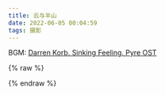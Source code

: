 ```yaml
---
title: 云与半山
date: 2022-06-05 00:04:59
tags: 摄影
---
```


BGM: [Darren Korb. Sinking Feeling. Pyre OST](https://music.163.com/song?id=529824860)

{% raw %}
<div id="player_e86be15f6bebaec2"></div>
<script type="text/javascript" src="https://player.dogecloud.com/js/loader"></script>
<script type="text/javascript">
var player = new DogePlayer({
    container: document.getElementById('player_e86be15f6bebaec2'),
    userId: 2561,
    vcode: 'e86be15f6bebaec2',
    autoPlay: false
});
</script>
{% endraw %}